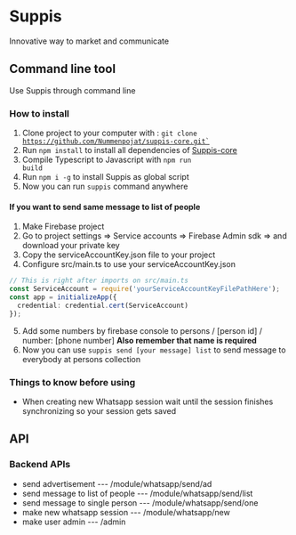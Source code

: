 # Suppis

Innovative way to market and communicate

## Command line tool

Use Suppis through command line

### How to install

1. Clone project to your computer with : <code>git clone https://github.com/Nummenpojat/suppis-core.git`</code>
2. Run <code>npm install</code> to install all dependencies of [Suppis-core](https://github.com/Nummenpojat/suppis-core)
3. Compile Typescript to Javascript with <code>npm run build</code>
3. Run <code>npm i -g</code> to install Suppis as global script
4. Now you can run <code>suppis</code> command anywhere

#### If you want to send same message to list of people
1. Make Firebase project
2. Go to project settings => Service accounts => Firebase Admin sdk => and download your private key
3. Copy the serviceAccountKey.json file to your project
4. Configure src/main.ts to use your serviceAccountKey.json<br/>
  ```typescript 
  // This is right after imports on src/main.ts
  const ServiceAccount = require('yourServiceAccountKeyFilePathHere');
  const app = initializeApp({
    credential: credential.cert(ServiceAccount)
  });
  ```
5. Add some numbers by firebase console to persons / [person id] / number: [phone number] **Also remember that name is required**
6. Now you can use <code>suppis send [your message] list</code> to send message to everybody at persons collection

### Things to know before using
- When creating new Whatsapp session wait until the session finishes synchronizing so your session gets saved

## API
### Backend APIs
- send advertisement --- /module/whatsapp/send/ad
- send message to list of people --- /module/whatsapp/send/list
- send message to single person --- /module/whatsapp/send/one
- make new whatsapp session --- /module/whatsapp/new
- make user admin --- /admin
